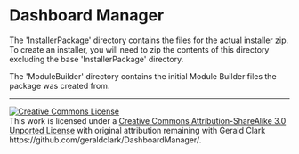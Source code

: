 Dashboard Manager
================

The 'InstallerPackage' directory contains the files for the actual installer zip. To create an installer, you will need to zip the contents of this directory excluding the base 'InstallerPackage' directory.

The 'ModuleBuilder' directory contains the initial Module Builder files the package was created from.

<hr>
<a rel="license" href="http://creativecommons.org/licenses/by-sa/3.0/deed.en_US"><img alt="Creative Commons License" style="border-width:0" src="http://i.creativecommons.org/l/by-sa/3.0/80x15.png" /></a><br />This work is licensed under a <a rel="license" href="http://creativecommons.org/licenses/by-sa/3.0/deed.en_US">Creative Commons Attribution-ShareAlike 3.0 Unported License</a> with original attribution remaining with Gerald Clark https://github.com/geraldclark/DashboardManager/.
